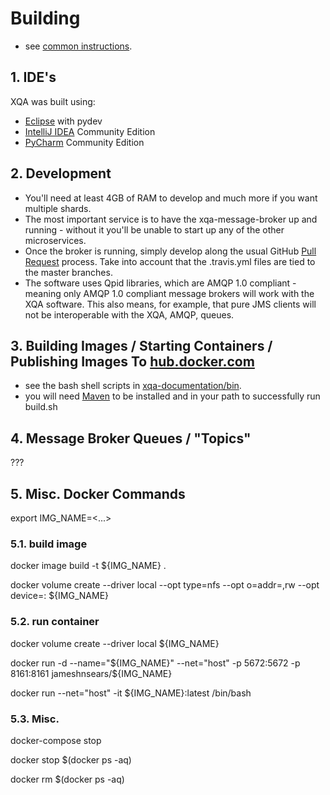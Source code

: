 # Building
* see [common instructions](common-instructions.md).

## 1. IDE's
XQA was built using:
* [Eclipse](http://www.eclipse.org/) with pydev
* [IntelliJ IDEA](https://www.jetbrains.com/idea/) Community Edition
* [PyCharm](https://www.jetbrains.com/pycharm) Community Edition

## 2. Development
* You'll need at least 4GB of RAM to develop and much more if you want multiple shards.
* The most important service is to have the xqa-message-broker up and running - without it you'll be unable to start up any of the other microservices.
* Once the broker is running, simply develop along the usual GitHub [Pull Request](https://help.github.com/articles/about-pull-requests) process. Take into account that the .travis.yml files are tied to the master branches.
* The software uses Qpid libraries, which are AMQP 1.0 compliant - meaning only AMQP 1.0 compliant message brokers will work with the XQA software. This also means, for example, that pure JMS clients will not be interoperable with the XQA, AMQP, queues.

## 3. Building Images / Starting Containers / Publishing Images To [hub.docker.com](http://hub.docker.com)
* see the bash shell scripts in [xqa-documentation/bin](https://github.com/jameshnsears/xqa-documentation/tree/master/bin).
* you will need [Maven](https://maven.apache.org/) to be installed and in your path to successfully run build.sh

## 4. Message Broker Queues / "Topics"
???

## 5. Misc. Docker Commands
export IMG_NAME=<...>

### 5.1. build image
docker image build -t ${IMG_NAME} .

docker volume create --driver local --opt type=nfs --opt o=addr=<ip of nfs server>,rw --opt device=:<nfs mount path> ${IMG_NAME}

### 5.2. run container
docker volume create --driver local ${IMG_NAME}

docker run -d --name="${IMG_NAME}" --net="host" -p 5672:5672 -p 8161:8161 jameshnsears/${IMG_NAME}

docker run --net="host" -it ${IMG_NAME}:latest /bin/bash

### 5.3. Misc.
docker-compose stop

docker stop $(docker ps -aq)

docker rm $(docker ps -aq)
